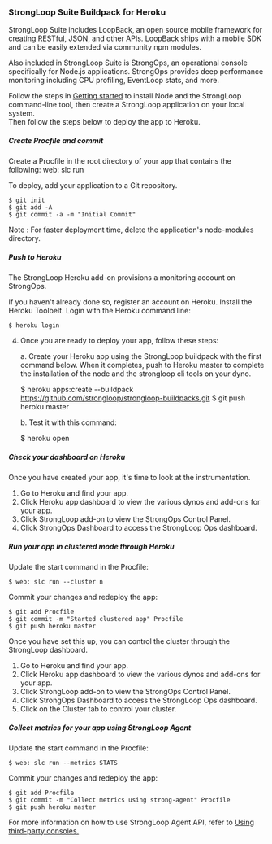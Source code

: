 ### StrongLoop Suite Buildpack for Heroku 

StrongLoop Suite includes LoopBack, an open source mobile framework for creating RESTful, JSON, and other APIs. LoopBack ships with a mobile SDK and can be easily extended via community npm modules.

Also included in StrongLoop Suite is StrongOps, an operational console specifically for Node.js applications. StrongOps provides deep performance monitoring including CPU profiling, EventLoop stats, and more.

Follow the steps in <a href="http://docs.strongloop.com/display/SLC/Getting+started+with+StrongLoop+Controller">Getting started</a> to install Node and the StrongLoop command-line tool, then create a StrongLoop application on your local system.  
Then follow the steps below to deploy the app to Heroku.

<h5> Create Procfile and commit </h5>

Create a Procfile in the root directory of your app that contains the following:
    web: slc run

To deploy, add your application to a Git repository.

    $ git init
    $ git add -A
    $ git commit -a -m "Initial Commit"

Note : For faster deployment time, delete the application's node-modules directory.


<h5> Push to Heroku </h5>

The StrongLoop Heroku add-on provisions a monitoring account on StrongOps.

If you haven't already done so, register an account on Heroku. 
Install the Heroku Toolbelt.
Login with the Heroku command line: 

    $ heroku login

4. Once you are ready to deploy your app, follow these steps:

   a. Create your Heroku app using the StrongLoop buildpack with the first command below.  When it completes, push to Heroku master to complete the installation of the node and the strongloop cli tools on your dyno.

    $ heroku apps:create --buildpack https://github.com/strongloop/strongloop-buildpacks.git
    $ git push heroku master

   b. Test it with this command:

    $ heroku open

<h5> Check your dashboard on Heroku </h5>

Once you have created your app, it's time to look at the instrumentation.

1. Go to Heroku and find your app. 
2. Click Heroku app dashboard to view the various dynos and add-ons for your app. 
3. Click StrongLoop add-on to view the StrongOps Control Panel. 
4. Click  StrongOps Dashboard to access the StrongLoop Ops dashboard.

<h5> Run your app in clustered mode through Heroku </h5>

Update the start command in the Procfile:

    $ web: slc run --cluster n 


Commit your changes and redeploy the app:

    $ git add Procfile
    $ git commit -m "Started clustered app" Procfile
    $ git push heroku master

Once you have set this up, you can control the cluster through the StrongLoop dashboard.

1. Go to Heroku and find your app. 
2. Click Heroku app dashboard to view the various dynos and add-ons for your app. 
3. Click StrongLoop add-on to view the StrongOps Control Panel. 
4. Click  StrongOps Dashboard to access the StrongLoop Ops dashboard.
5. Click on the Cluster tab to control your cluster. 


<h5> Collect metrics for your app using StrongLoop Agent </h5>

Update the start command in the Procfile:

    $ web: slc run --metrics STATS

Commit your changes and redeploy the app:

    $ git add Procfile
    $ git commit -m "Collect metrics using strong-agent" Procfile
    $ git push heroku master

For more information on how to use StrongLoop Agent API, refer to <a href="http://docs.strongloop.com/display/SLA/Using+third-party+consoles">Using third-party consoles.</a>





 


